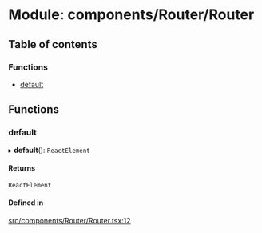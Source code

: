 # Module: components/Router/Router

## Table of contents

### Functions

- [default](../wiki/components.Router.Router#default)

## Functions

### default

▸ **default**(): `ReactElement`

#### Returns

`ReactElement`

#### Defined in

[src/components/Router/Router.tsx:12](https://github.com/ExperimentsByFileFighter/WebApp-PoC-technical-Documentation/blob/5171d3e/src/components/Router/Router.tsx#L12)
